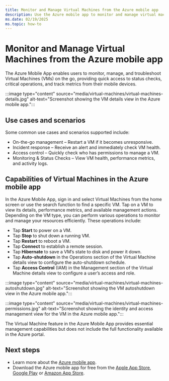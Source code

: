 ```yaml
---
title: Monitor and Manage Virtual Machines from the Azure mobile app
description: Use the Azure mobile app to monitor and manage virtual machines.
ms.date: 02/19/2025
ms.topic: how-to
---
```


# Monitor and Manage Virtual Machines from the Azure mobile app

The Azure Mobile App enables users to monitor, manage, and troubleshoot Virtual Machines (VMs) on the go, providing quick access to status checks, critical operations, and track metrics from their mobile devices.

:::image type="content" source="media/virtual-machines/virtual-machines-details.jpg" alt-text="Screenshot showing the VM details view in the Azure mobile app.":::

## Use cases and scenarios

Some common use cases and scenarios supported include: 

- On-the-go management – Restart a VM if it becomes unresponsive. 
- Incident response – Receive an alert and immediately check VM health. 
- Access control – Quickly check who has permissions to manage a VM. 
- Monitoring & Status Checks – View VM health, performance metrics, and activity logs. 

## Capabilities of Virtual Machines in the Azure mobile app

In the Azure Mobile App, sign in and select Virtual Machines from the home screen or use the search function to find a specific VM. Tap on a VM to view its details, performance metrics, and available management actions. Depending on the VM type, you can perform various operations to monitor and manage your resources efficiently. These operations include:

- Tap **Start** to power on a VM. 
- Tap **Stop** to shut down a running VM. 
- Tap **Restart** to reboot a VM. 
- Tap **Connect** to establish a remote session. 
- Tap **Hibernate** to save a VM’s state to disk and power it down. 
- Tap **Auto-shutdown** in the Operations section of the Virtual Machine details view to configure the auto-shutdown schedule. 
- Tap **Access Control** (IAM) in the Management section of the Virtual Machine details view to configure a user’s access and role. 

:::image type="content" source="media/virtual-machines/virtual-machines-autoshutdown.jpg" alt-text="Screenshot showing the VM autoshutdown view in the Azure mobile app.":::

:::image type="content" source="media/virtual-machines/virtual-machines-permissions.jpg" alt-text="Screenshot showing the identity and access management view for the VM in the Azure mobile app.":::

The Virtual Machine feature in the Azure Mobile App provides essential management capabilities but does not include the full functionality available in the Azure portal.

## Next steps

- Learn more about the [Azure mobile app](overview.md).
- Download the Azure mobile app for free from the [Apple App Store](https://aka.ms/ReferAzureIOSMSLearnMobileAppDocs), [Google Play](https://aka.ms/azureapp/android/doc) or [Amazon App Store](https://aka.ms/azureapp/amazon/doc).

